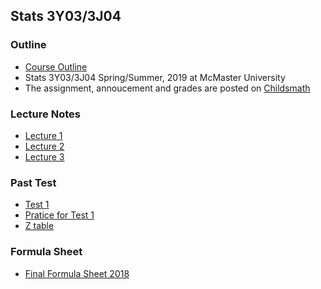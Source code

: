 ## Stats 3Y03/3J04    

### Outline
* [Course Outline](https://muu24.github.io/Stats3Y3J_2019/Course_Outline_3y2019.pdf)
* Stats 3Y03/3J04 Spring/Summer, 2019 at McMaster University
* The assignment, annoucement and grades are posted on [Childsmath](https://www.childsmath.ca/childsa/forms/main_login.php)

### Lecture Notes
* [Lecture 1](https://muu24.github.io/Stats3Y3J_2019/Lecture1.pdf)
* [Lecture 2](https://muu24.github.io/Stats3Y3J_2019/Lecture2.pdf)
* [Lecture 3](https://muu24.github.io/Stats3Y3J_2019/Lecture3.pdf)

### Past Test
* [Test 1](https://muu24.github.io/Stats3Y3J_2019/Test1_v1.pdf)
* [Pratice for Test 1](https://muu24.github.io/Stats3Y3J_2019/Sample_Test1.pdf)
* [Z table](https://muu24.github.io/Stats3Y3J_2019/Ztable.pdf)

### Formula Sheet

* [Final Formula Sheet 2018](https://muu24.github.io/Stats3Y03_Summer_2018/notes/final_formula_sheet.pdf)
